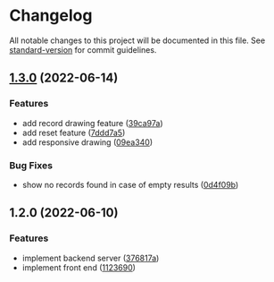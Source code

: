 # Changelog

All notable changes to this project will be documented in this file. See [standard-version](https://github.com/conventional-changelog/standard-version) for commit guidelines.

## [1.3.0](https://github.com/shriharry/ArtForEveryone/compare/v1.2.0...v1.3.0) (2022-06-14)


### Features

* add record drawing feature ([39ca97a](https://github.com/shriharry/ArtForEveryone/commit/39ca97aea1faa2013b87f8b9930ad0784b09f803))
* add reset feature ([7ddd7a5](https://github.com/shriharry/ArtForEveryone/commit/7ddd7a5aa7ee6a43611306c8ec05e9160f7c910a))
* add responsive drawing ([09ea340](https://github.com/shriharry/ArtForEveryone/commit/09ea3402df06065f407759417ef32d063a9b33e6))


### Bug Fixes

* show no records found in case of empty results ([0d4f09b](https://github.com/shriharry/ArtForEveryone/commit/0d4f09b55854822e25d6d2f46fe48a8d93438bba))

## 1.2.0 (2022-06-10)


### Features

* implement backend server ([376817a](https://github.com/shriharry/ArtForEveryone/commit/376817a2cb2aa18ae73c5263fe924734715e7735))
* implement front end ([1123690](https://github.com/shriharry/ArtForEveryone/commit/112369024849306b5081b7e1533137ed58519581))
